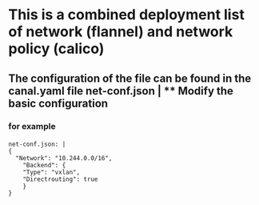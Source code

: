 # This is a combined deployment list of network (flannel) and network policy (calico)
## The configuration of the file can be found in the canal.yaml file net-conf.json | ** Modify the basic configuration

### for example
#### 
    net-conf.json: |
    {
      "Network": "10.244.0.0/16",
        "Backend": {
        "Type": "vxlan",
        "Directrouting": true
        }
    }
